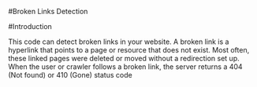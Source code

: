 #Broken Links Detection

#Introduction

This code can detect broken links in your website. A broken link is a hyperlink that points to a page or resource that does not exist. Most often, these linked pages were deleted or moved without a redirection set up. When the user or crawler follows a broken link, the server returns a 404 (Not found) or 410 (Gone) status code


